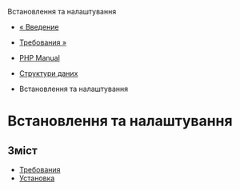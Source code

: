 Встановлення та налаштування

-   [« Введение](intro.ds.html)
    
-   [Требования »](ds.requirements.html)
    
-   [PHP Manual](index.html)
    
-   [Структури даних](book.ds.html)
    
-   Встановлення та налаштування
    

# Встановлення та налаштування

## Зміст

-   [Требования](ds.requirements.html)
-   [Установка](ds.installation.html)